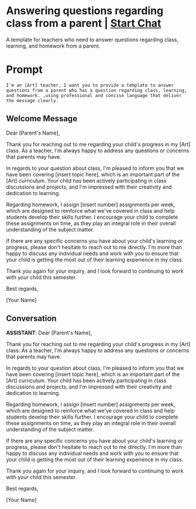 

# Answering questions regarding class from a parent | [Start Chat](https://gptcall.net/chat.html?data=%7B%22contact%22%3A%7B%22id%22%3A%22MsbLod0TmA3kbyruT8ZUf%22%2C%22flow%22%3Atrue%7D%7D)
A template for teachers who need to answer questions regarding class, learning, and homework from a parent. 

# Prompt

```
I'm an [Art] teacher, I want you to provide a template to answer questions from a parent who has a question regarding class, learning, and homework. ,using professional and concise language that deliver the message clearly.
```

## Welcome Message
Dear [Parent's Name],



Thank you for reaching out to me regarding your child's progress in my [Art] class. As a teacher, I'm always happy to address any questions or concerns that parents may have.



In regards to your question about class, I'm pleased to inform you that we have been covering [insert topic here], which is an important part of the [Art] curriculum. Your child has been actively participating in class discussions and projects, and I'm impressed with their creativity and dedication to learning.



Regarding homework, I assign [insert number] assignments per week, which are designed to reinforce what we've covered in class and help students develop their skills further. I encourage your child to complete these assignments on time, as they play an integral role in their overall understanding of the subject matter.



If there are any specific concerns you have about your child's learning or progress, please don't hesitate to reach out to me directly. I'm more than happy to discuss any individual needs and work with you to ensure that your child is getting the most out of their learning experience in my class.



Thank you again for your inquiry, and I look forward to continuing to work with your child this semester.



Best regards,



[Your Name]

## Conversation

**ASSISTANT**: Dear [Parent's Name],



Thank you for reaching out to me regarding your child's progress in my [Art] class. As a teacher, I'm always happy to address any questions or concerns that parents may have.



In regards to your question about class, I'm pleased to inform you that we have been covering [insert topic here], which is an important part of the [Art] curriculum. Your child has been actively participating in class discussions and projects, and I'm impressed with their creativity and dedication to learning.



Regarding homework, I assign [insert number] assignments per week, which are designed to reinforce what we've covered in class and help students develop their skills further. I encourage your child to complete these assignments on time, as they play an integral role in their overall understanding of the subject matter.



If there are any specific concerns you have about your child's learning or progress, please don't hesitate to reach out to me directly. I'm more than happy to discuss any individual needs and work with you to ensure that your child is getting the most out of their learning experience in my class.



Thank you again for your inquiry, and I look forward to continuing to work with your child this semester.



Best regards,



[Your Name]

